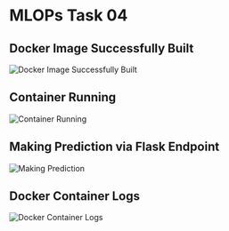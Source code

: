 # MLOPs Task 04

## Docker Image Successfully Built
![Docker Image Successfully Built](screenshots/successful-image-build.png)

## Container Running
![Container Running](screenshots/successful-container-execution.png)

## Making Prediction via Flask Endpoint
![Making Prediction](screenshots/make-prediction.png)

## Docker Container Logs
![Docker Container Logs](screenshots/docker-container-logs.png)
